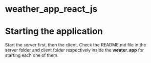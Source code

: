 ﻿# weather_app_react_js
# Starting the application
Start the server first, then the client. Check the README.md file in the server folder and client folder respectively inside the **weater_app** for starting each one of them.
